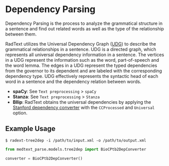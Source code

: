 # Dependency Parsing

Dependency Parsing is the process to analyze the grammatical structure in a
sentence and find out related words as well as the type of the relationship
between them.

RadText utilizes the Universal Dependency Graph
([UDG](https://universaldependencies.org/)) to describe the grammatical
relationships in a sentence. UDG is a directed graph, which represents all
universal dependency information in a sentence. The vertices in a UDG represent
the information such as the word, part-of-speech and the word lemma.
The edges in a UDG represent the typed dependencies from the governor to its
dependent and are labeled with the corresponding dependency type. UDG
effectively represents the syntactic head of each word in a
sentence and the dependency relation between words.

* **spaCy**: See `Text preprocessing` > `spaCy`
* **Stanza**: See `Text preprocessing` > `Stanza` 
* **Bllip**: RadText obtains the universal dependencies by applying the 
[Stanford dependency converter](https://github.com/dmcc/PyStanfordDependencies) 
with the `CCProcessed` and `Universal` option. 

## Example Usage

```shell
$ radext-tree2dep -i /path/to/input.xml -o /path/to/output.xml
```

```python
from medtext_parse.models.tree2dep import BioCPtb2DepConverter

converter = BioCPtb2DepConverter()
```
